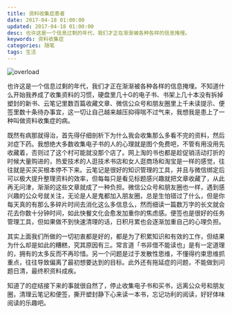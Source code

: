 ```yaml
---
title: 资料收集症患者
date: 2017-04-18 01:00:00
updated: 2017-04-18 01:00:00
desc: 也许这是一个信息过剩的年代，我们才正在渐渐被各种各样的信息掩埋。
keywords: 资料收集症
categories: 随笔
tags: 生活
---
```


![overload](/images/overload.jpg)

也许这是一个信息过剩的年代，我们才正在渐渐被各种各样的信息掩埋。不知道什么开始我养成了收集资料的习惯，硬盘里几十G的电子书、书架上几十本没有拆掉塑封的新书、云笔记里数百篇收藏文章、微信公众号和朋友圈里上千未读提示、便签里数十条待办事宜，这一切让自己越来越压抑得喘不过气来，我想我是患上了一种叫做资料收集症的病。

<!--more-->

既然有病那就得治，首先得仔细剖析下为什么我会收集那么多看不完的资料，然后对症下药。我想绝大多数收集电子书的人的心理就是图个免费吧，不管有用没用先收藏着，否则过了这个村可能就没那个店了。网上淘的书也都是趁促销活动打折的时候大量购进的，热爱技术的人逛技术书店和女人逛商场和淘宝是一样的感觉，往往就是买买买根本停不下来。云笔记是很好的知识管理的工具，并且与微信绑定后可以极大提升整理资料的效率，但每每只是看见标题感兴趣就把文章收藏了，从此再无问津，渐渐的这些文章就成了一种负担。微信公众号和朋友圈也一样，遇到感兴趣的公众号就关注，无论是人是鬼都加入朋友圈，总是生怕错过了什么，但是你每天真的有那么多碎片时间去消化这么多信息么，然而细读一篇数万字的长文就会花去你数十分钟时间，如此快餐文化会愈发加重你的焦虑感。便签也是很好的任务管理工具，但如果做不到快速清理的话，日积月累也会逐渐加重自己的心理负担。

其实上面我们所做的一切初衷都是好的，都是为了积累知识和有效的工作，但结果为什么却是如此的糟糕，究其原因有三。常言道「书非借不能读也」是有一定道理的，拥有的太多反而不再珍惜。另一个问题是过于发散性思维，不懂得约束思维抓重点，往往导致偏离了最初想要达到的目标。此外还有拖延症的问题，不能做到问题日清，最终积资料成疾。

知道了的症结接下来的事就很自然了，停止收集电子书和买书，远离公众号和朋友圈，清理云笔记和便签，撕开塑封静下心来读一本书，忘记功利的阅读，好好体味阅读的乐趣吧。